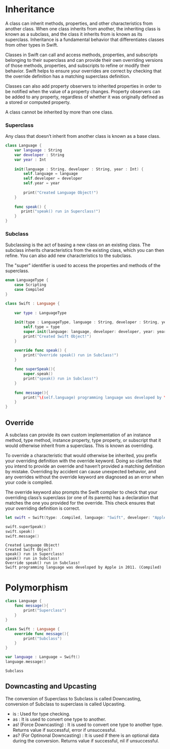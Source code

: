 # Inheritance
A class can inherit methods, properties, and other characteristics from another class. 
When one class inherits from another, the inheriting class is known as a subclass, and the class it inherits from is known as its superclass. 
Inheritance is a fundamental behavior that differentiates classes from other types in Swift.

Classes in Swift can call and access methods, properties, and subscripts belonging to their superclass and can provide their own overriding 
versions of those methods, properties, and subscripts to refine or modify their behavior. Swift helps to ensure your overrides are correct 
by checking that the override definition has a matching superclass definition.

Classes can also add property observers to inherited properties in order to be notified when the value of a property changes. 
Property observers can be added to any property, regardless of whether it was originally defined as a stored or computed property.

A class cannot be inherited by more than one class.

### Superclass
Any class that doesn’t inherit from another class is known as a base class.
```swift
class Language {
    var language : String
    var developer : String
    var year : Int
    
    init(language : String, developer : String, year : Int) {
        self.language = language
        self.developer = developer
        self.year = year
        
        print("Created Language Object!")
    }
    
    func speak() {
       print("speak() run in Superclass!")
    }
}
```
### Subclass
Subclassing is the act of basing a new class on an existing class. 
The subclass inherits characteristics from the existing class, which you can then refine. 
You can also add new characteristics to the subclass.

The "super" identifier is used to access the properties and methods of the superclass.
```swift
enum LanguageType {
    case Scripting
    case Compiled
}

class Swift : Language {
    
    var type : LanguageType
    
    init(type : LanguageType, language : String, developer : String, year : Int){
        self.type = type
        super.init(language: language, developer: developer, year: year)
        print("Created Swift Object!")
    }

    override func speak() {
        print("Override speak() run in Subclass!")
    }
    
    func superSpeak(){
        super.speak()
        print("speak() run in Subclass!")
    }
    
    func message(){
        print("\(self.language) programming language was developed by \(self.developer) in \(self.year). (\(self.type)) ")
    }
}
```
## Override
A subclass can provide its own custom implementation of an instance method, type method, instance property, type property, 
or subscript that it would otherwise inherit from a superclass. This is known as overriding.

To override a characteristic that would otherwise be inherited, you prefix your overriding definition with the override keyword. 
Doing so clarifies that you intend to provide an override and haven’t provided a matching definition by mistake. 
Overriding by accident can cause unexpected behavior, and any overrides without the override keyword are diagnosed as an error when your code is compiled.

The override keyword also prompts the Swift compiler to check that your overriding class’s superclass (or one of its parents) 
has a declaration that matches the one you provided for the override. This check ensures that your overriding definition is correct.

```swift
let swift = Swift(type: .Compiled, language: "Swift", developer: "Apple", year: 2011)

swift.superSpeak()
swift.speak()
swift.message()
```
```
Created Language Object!
Created Swift Object!
speak() run in Superclass!
speak() run in Subclass!
Override speak() run in Subclass!
Swift programming language was developed by Apple in 2011. (Compiled)
```

# Polymorphism

```swift
class Language {
    func message(){
        print("Superclass")
    }
}

class Swift : Language {
    override func message(){
        print("Subclass")
    }
}
```

```swift
var language : Language = Swift()
language.message()
```
```
Subclass
```

## Downcasting and Upcasting
The conversion of Superclass to Subclass is called Downcasting, conversion of Subclass to superclass is called Upcasting.
- is : Used for type checking.
- as : It is used to convert one type to another.
- as! (Force Downcasting) : It is used to convert one type to another type. Returns value if successful, error if unsuccessful.
- as? (For Optinonal Downcasting) : It is used if there is an optional data during the conversion. Returns value if successful, nil if unsuccessful.
